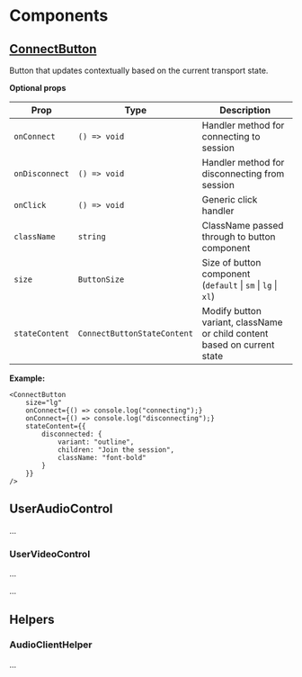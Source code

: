 # Components


## [ConnectButton](../src/components/elements/ConnectButton.tsx)

Button that updates contextually based on the current transport state. 

**Optional props**

| Prop | Type | Description |
|------|------|-------------|
| `onConnect` | `() => void` | Handler method for connecting to session |
| `onDisconnect` | `() => void` | Handler method for disconnecting from session |
| `onClick` | `() => void` | Generic click handler |
| `className` | `string` | ClassName passed through to button component |
| `size` | `ButtonSize` | Size of button component (`default` \| `sm` \| `lg` \| `xl`) |
| `stateContent` | `ConnectButtonStateContent` | Modify button variant, className or child content based on current state |

**Example:**

```tsx
<ConnectButton 
    size="lg"
    onConnect={() => console.log("connecting");}
    onConnect={() => console.log("disconnecting");}
    stateContent={{
        disconnected: {
            variant: "outline",
            children: "Join the session",
            className: "font-bold"
        }
    }}
/>
```


## UserAudioControl

...

### UserVideoControl

...


...

## Helpers

### AudioClientHelper

...